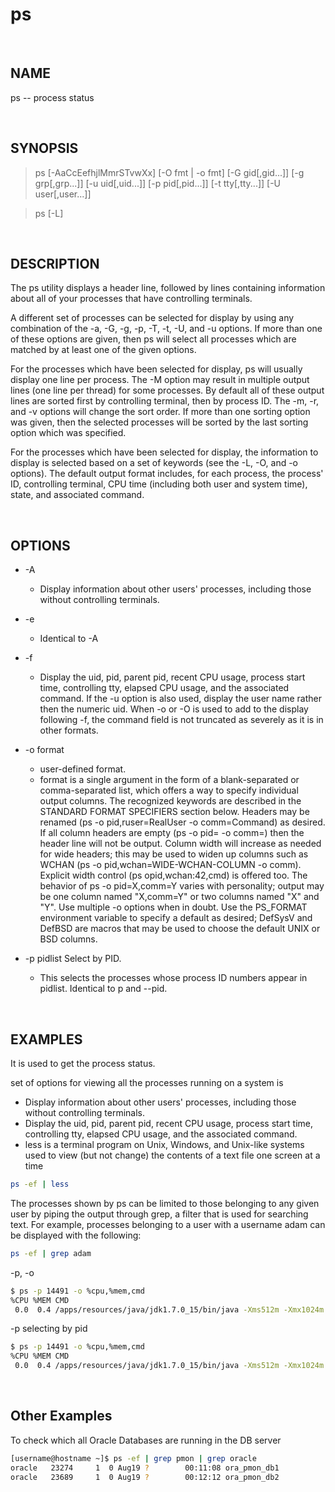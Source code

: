 # ps

<br>

## NAME

ps -- process status

<br>

## SYNOPSIS

> ps [-AaCcEefhjlMmrSTvwXx] [-O fmt | -o fmt] [-G gid[,gid...]] [-g grp[,grp...]] [-u uid[,uid...]] [-p pid[,pid...]] [-t tty[,tty...]] [-U user[,user...]]

> ps [-L]

<br>

## DESCRIPTION

The ps utility displays a header line, followed by lines containing information about all of your processes that have controlling terminals.

A different set of processes can be selected for display by using any combination of the -a, -G, -g, -p, -T, -t, -U, and -u options.  If more than one of these options are given, then ps will select all processes which are matched by at least one of the given options.

For the processes which have been selected for display, ps will usually display one line per process.  The -M option may result in multiple output lines (one line per thread) for some processes. By default all of these output lines are sorted first by controlling terminal, then by process ID.  The -m, -r, and -v options will change the sort order. If more than one sorting option was given, then the selected processes will be sorted by the last sorting option which was specified.

For the processes which have been selected for display, the information to display is selected based on a set of keywords (see the -L, -O, and -o options).  The default output format includes, for each process, the process' ID, controlling terminal, CPU time (including both user and system time), state, and associated command.

<br>

## OPTIONS

* -A
  * Display information about other users' processes, including those without controlling terminals.

* -e
  * Identical to -A

* -f
  * Display the uid, pid, parent pid, recent CPU usage, process start time, controlling tty, elapsed CPU usage, and the associated command.  If the -u option is also used, display the user name rather then the numeric uid. When -o or -O is used to add to the display following -f, the command field is not truncated as severely as it is in other formats.

* -o format
  * user-defined format.
  * format is a single argument in the form of a blank-separated or comma-separated list, which offers a way to specify individual output columns. The recognized keywords are described in the STANDARD FORMAT SPECIFIERS section below. Headers may be renamed (ps -o pid,ruser=RealUser -o comm=Command) as desired. If all column headers are empty (ps -o pid= -o comm=) then the header line will not be output. Column width will increase as needed for wide headers; this may be used to widen up columns such as 
    WCHAN (ps -o pid,wchan=WIDE-WCHAN-COLUMN -o comm). Explicit width control (ps opid,wchan:42,cmd) is offered too. The behavior of ps -o pid=X,comm=Y varies with personality; output may be one column named "X,comm=Y" or two columns named "X" and "Y". Use multiple -o options when in doubt. Use the PS_FORMAT environment variable to specify a default as desired; DefSysV and DefBSD are macros that may be used to choose the default UNIX or BSD columns.
  
* -p pidlist      Select by PID.
  * This selects the processes whose process ID numbers appear in pidlist. Identical to p and --pid.

<br>

## EXAMPLES

It is used to get the process status.

set of options for viewing all the processes running on a system is

* Display information about other users' processes, including those without controlling terminals.
* Display the uid, pid, parent pid, recent CPU usage, process start time, controlling tty, elapsed CPU usage, and the associated command.
* less is a terminal program on Unix, Windows, and Unix-like systems used to view (but not change) the contents of a text file one screen at a time

```bash
ps -ef | less
```

The processes shown by ps can be limited to those belonging to any given user by piping the output through grep, a filter that is used for searching text. For example, processes belonging to a user with a username adam can be displayed with the following:

```bash
ps -ef | grep adam
```

-p, -o

```bash
$ ps -p 14491 -o %cpu,%mem,cmd
%CPU %MEM CMD
 0.0  0.4 /apps/resources/java/jdk1.7.0_15/bin/java -Xms512m -Xmx1024m -XX:MaxPermSize=1024m -jar slave.jar
```

-p selecting by pid

```bash
$ ps -p 14491 -o %cpu,%mem,cmd
%CPU %MEM CMD
 0.0  0.4 /apps/resources/java/jdk1.7.0_15/bin/java -Xms512m -Xmx1024m -XX:MaxPermSize=1024m -jar slave.jar
```

<br>

## Other Examples

To check which all Oracle Databases are running in the DB server

```bash
[username@hostname ~]$ ps -ef | grep pmon | grep oracle
oracle   23274     1  0 Aug19 ?        00:11:08 ora_pmon_db1
oracle   23689     1  0 Aug19 ?        00:12:12 ora_pmon_db2
```

